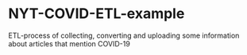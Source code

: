 # NYT-COVID-ETL-example
ETL-process of collecting, converting and uploading some information about articles that mention COVID-19
